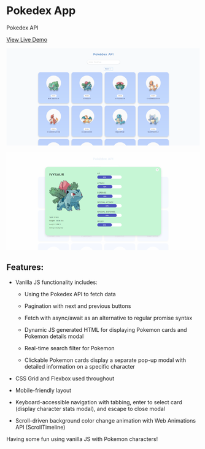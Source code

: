 # Pokedex App
Pokedex API

[View Live Demo](https://apcurran.github.io/Pokedex-API/)

![Pokedex Pokemon cards grid layout](./images/pokedex-main.png)

![Pokedex Pokemon details modal](./images/pokedex-modal.png)

## Features:

* Vanilla JS functionality includes:

    * Using the Pokedex API to fetch data

    * Pagination with next and previous buttons

    * Fetch with async/await as an alternative to regular promise syntax

    * Dynamic JS generated HTML for displaying Pokemon cards and Pokemon details modal

    * Real-time search filter for Pokemon

    * Clickable Pokemon cards display a separate pop-up modal with detailed information on a specific character

* CSS Grid and Flexbox used throughout

* Mobile-friendly layout

* Keyboard-accessible navigation with tabbing, enter to select card (display character stats modal), and escape to close modal

* Scroll-driven background color change animation with Web Animations API (ScrollTimeline)

Having some fun using vanilla JS with Pokemon characters!
